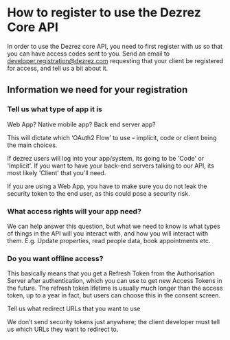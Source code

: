 # How to register to use the Dezrez Core API

In order to use the Dezrez core API, you need to first register with us so that you can have access codes sent to you.
Send an email to developer.registration@dezrez.com requesting that your client be registered for access, and tell us a bit about it.

## Information we need for your registration

### Tell us what type of app it is

Web App? Native mobile app? Back end server app?

This will dictate which ‘OAuth2 Flow’ to use – implicit, code or client being the main choices.

If dezrez users will log into your app/system, its going to be 'Code' or 'Implicit'. If you want to have your back-end servers talking to our API, its most likely 'Client' that you'll need.

If you are using a Web App, you have to make sure you do not leak the security token to the end user, as this could pose a security risk.

### What access rights will your app need?

We can help answer this question, but what we need to know is what types of things in the API will you interact with, and how you will interact with them. E.g. Update properties, read people data, book appointments etc.

### Do you want offline access?

This basically means that you get a Refresh Token from the Authorisation Server after authentication, which you can use to get new Access Tokens in the future. The refresh token lifetime is usually much longer than the access token, up to a year in fact, but users can choose this in the consent screen.

Tell us what redirect URLs that you want to use

We don’t send security tokens just anywhere; the client developer must tell us which URLs they want to redirect to.
